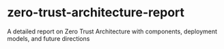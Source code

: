 # zero-trust-architecture-report
A detailed report on Zero Trust Architecture with components, deployment models, and future directions
